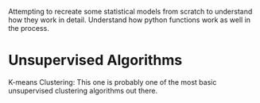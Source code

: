 Attempting to recreate some statistical models from scratch to understand how they work in detail. Understand how python functions work as well in the process.

# Unsupervised Algorithms

K-means Clustering: This one is probably one of the most basic unsupervised clustering algorithms out there. 
